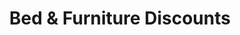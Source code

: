 ---
title: "Bed & Furniture Discounts"
url: /exmouth/bed-and-furniture-discounts/
shop: furniture
---